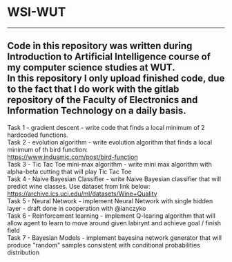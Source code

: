 # WSI-WUT  
-----------------------------------------------------------------------------------------------------------------------------------------------------------------------------------
Code in this repository was written during Introduction to Artificial Intelligence course of my computer science studies at WUT.  
In this repository I only upload finished code, due to the fact that I do work with the gitlab repository of the Faculty of Electronics and Information Technology on a daily   basis.  
-----------------------------------------------------------------------------------------------------------------------------------------------------------------------------------
Task 1 - gradient descent - write code that finds a local minimum of 2 hardcoded functions.  
Task 2 - evolution algorithm - write evolution algorithm that finds a local minimum of th bird function:  
https://www.indusmic.com/post/bird-function  
Task 3 - Tic Tac Toe mini-max algorithm - write mini max algorithm with alpha-beta cutting that will play Tic Tac Toe  
Task 4 - Naive Bayesian Classifier - write Naive Bayesian classifier that will predict wine  classes. Use dataset from link below:  
https://archive.ics.uci.edu/ml/datasets/Wine+Quality  
Task 5 - Neural Network - implement Neural Network with single hidden layer - draft done in cooperation with @ianczyko  
Task 6 - Reinforcement learning - implement Q-learing algorithm that will allow agent to learn to move around given labirynt and achieve goal / finish field  
Task 7 - Bayesian Models - implement bayesina network generator that will produce "random" samples consistent with conditional probabilities distribution  
